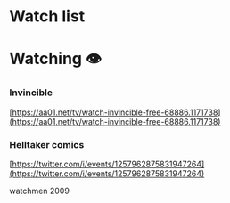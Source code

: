 # Watch list

# Watching 👁️

### Invincible

[https://aa01.net/tv/watch-invincible-free-68886.1171738](https://aa01.net/tv/watch-invincible-free-68886.1171738)

### Helltaker comics

[https://twitter.com/i/events/1257962875831947264](https://twitter.com/i/events/1257962875831947264)

watchmen 2009